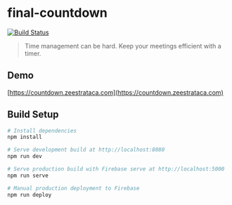 # final-countdown
[![Build Status](https://travis-ci.org/szeestraten/final-countdown.svg?branch=master)](https://travis-ci.org/szeestraten/final-countdown)

> Time management can be hard. Keep your meetings efficient with a timer.

## Demo
[https://countdown.zeestrataca.com](https://countdown.zeestrataca.com)

## Build Setup
``` bash
# Install dependencies
npm install

# Serve development build at http://localhost:8080
npm run dev

# Serve production build with Firebase serve at http://localhost:5000
npm run serve

# Manual production deployment to Firebase
npm run deploy
```
